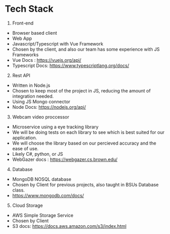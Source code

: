 # Tech Stack
1. Front-end  
- Browser based client
- Web App
- Javascript/Typescript with Vue Framework
- Chosen by the client, and also our team has some experience with JS Frameworks
- Vue Docs : https://vuejs.org/api/
- Typescript Docs: https://www.typescriptlang.org/docs/
2. Rest API
- Written in Node.js
- Chosen to keep most of the project in JS, reducing the amount of integration needed.
- Using JS Mongo connector
- Node Docs: https://nodejs.org/api/ 
3. Webcam video proccessor
- Microservice using a eye tracking library
- We will be doing tests on each library to see which is best suited for our application.
- We will choose the library based on our percieved accuracy and the ease of use.
- Likely C#, python, or JS
- WebGazer docs : https://webgazer.cs.brown.edu/ 
4. Database
- MongoDB NOSQL database
- Chosen by Client for previous projects, also taught in BSUs Database class.
- https://www.mongodb.com/docs/
5. Cloud Storage
- AWS Simple Storage Service
- Chosen by Client
- S3 docs: https://docs.aws.amazon.com/s3/index.html